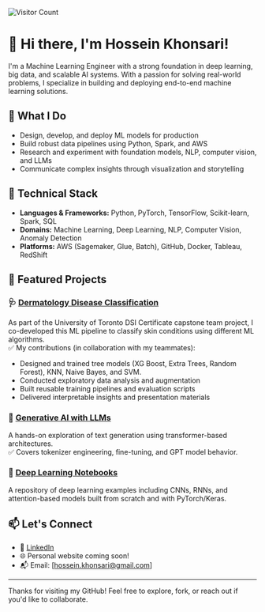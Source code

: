 ![Visitor Count](https://visitor-badge.laobi.icu/badge?page_id=hossein2024-hub)



# 👋 Hi there, I'm Hossein Khonsari!

I'm a Machine Learning Engineer with a strong foundation in deep learning, big data, and scalable AI systems. With a passion for solving real-world problems, I specialize in building and deploying end-to-end machine learning solutions.

## 🚀 What I Do

- Design, develop, and deploy ML models for production
- Build robust data pipelines using Python, Spark, and AWS
- Research and experiment with foundation models, NLP, computer vision, and LLMs
- Communicate complex insights through visualization and storytelling

## 🧠 Technical Stack

- **Languages & Frameworks:** Python, PyTorch, TensorFlow, Scikit-learn, Spark, SQL
- **Domains:** Machine Learning, Deep Learning, NLP, Computer Vision, Anomaly Detection
- **Platforms:** AWS (Sagemaker, Glue, Batch), GitHub, Docker, Tableau, RedShift

## 📌 Featured Projects

### 🩺 [Dermatology Disease Classification](https://github.com/hossein2024-hub/Dermatology)
As part of the  University of Toronto DSI Certificate capstone team project, I co-developed this ML pipeline to classify skin conditions using different ML algorithms.  
✅ My contributions (in collaboration with my teammates):
- Designed and trained tree models (XG Boost, Extra Trees, Random Forest), KNN, Naive Bayes, and SVM.
- Conducted exploratory data analysis and augmentation
- Built reusable training pipelines and evaluation scripts
- Delivered interpretable insights and presentation materials

### 🤖 [Generative AI with LLMs](https://github.com/hossein2024-hub/Generative-AI-with-LLMs)
A hands-on exploration of text generation using transformer-based architectures.  
✅ Covers tokenizer engineering, fine-tuning, and GPT model behavior.

### 🔬 [Deep Learning Notebooks](https://github.com/hossein2024-hub/deep_learning)
A repository of deep learning examples including CNNs, RNNs, and attention-based models built from scratch and with PyTorch/Keras.

## 📫 Let's Connect

- 🔗 [LinkedIn](https://www.linkedin.com/in/hossein-khonsari/)
- 🌐 Personal website coming soon!
- 📬 Email: [hossein.khonsari@gmail.com]

---

Thanks for visiting my GitHub! Feel free to explore, fork, or reach out if you'd like to collaborate.
